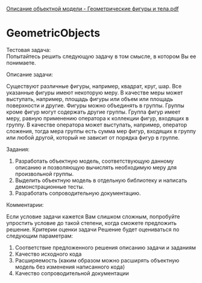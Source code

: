 [Описание объектной модели - Геометрические фигуры и тела.pdf](https://github.com/a-a-pogozhev/GeometricObjects/files/7540880/-.pdf)
# GeometricObjects
Тестовая задача:  
Попытайтесь решить следующую задачу в том смысле, в котором Вы ее понимаете.

Описание задачи:  

Существуют различные фигуры, например, квадрат, круг, шар. Все указанные фигуры
имеют некоторую меру. В качестве меры может выступать, например, площадь фигуры
или объем или площадь поверхности и другие. Фигуры можно объединять в группы.
Группы кроме фигур могут содержать другие группы. Группа фигур имеет меру, равную
применению оператора к коллекции фигур, входящих в группу. В качестве оператора
может выступать, например, оператор сложения, тогда мера группы есть сумма мер
фигур, входящих в группу или любой другой, который не зависит от порядка фигур в
группе.

Задания:  

1. Разработать объектную модель, соответствующую данному описанию и
позволяющую вычислять необходимую меру для произвольной группы.
2. Выделить объектную модель в отдельную библиотеку и написать
демонстрационные тесты.
3. Разработать сопроводительную документацию.

Комментарии:  

Если условие задачи кажется Вам слишком сложным, попробуйте упростить условие до
такой степени, когда сможете предложить решение.
Критерии оценки задачи
Решение будет оцениваться по следующим параметрам:
1. Соответствие предложенного решения описанию задачи и заданиям
2. Качество исходного кода
3. Расширяемость (каким образом можно расширять объектную модель без
изменения написанного кода)
4. Качество сопроводительной документации
